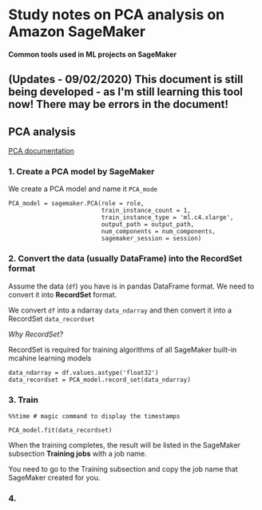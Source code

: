 # Study notes on PCA analysis on Amazon SageMaker

#### Common tools used in ML projects on SageMaker

## (Updates - 09/02/2020) This document is still being developed - as I'm still learning this tool now! There may be errors in the document!


## PCA analysis
[PCA documentation](https://sagemaker.readthedocs.io/en/latest/pca.html)

### 1. Create a PCA model by SageMaker

We create a PCA model and name it `PCA_mode`

``` python3
PCA_model = sagemaker.PCA(role = role,
                          train_instance_count = 1, 
                          train_instance_type = 'ml.c4.xlarge',
                          output_path = output_path,
                          num_components = num_components,
                          sagemaker_session = session)
```

### 2. Convert the data (usually DataFrame) into the RecordSet format

Assume the data (`df`) you have is in pandas DataFrame format. We need to convert it into **RecordSet** format.

We convert `df` into a ndarray `data_ndarray` and then convert it into a RecordSet `data_recordset`

*Why RecordSet?*

RecordSet is required for training algorithms of all SageMaker built-in mcahine learning models

``` python3
data_ndarray = df.values.astype('float32')
data_recordset = PCA_model.record_set(data_ndarray)
```

### 3. Train
``` python3
%%time # magic command to display the timestamps

PCA_model.fit(data_recordset)
```

When the training completes, the result will be listed in the SageMaker subsection **Training jobs** with a job name.

You need to go to the Training subsection and copy the job name that SageMaker created for you.

### 4. 

